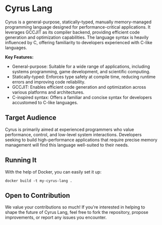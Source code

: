 # Cyrus Lang

Cyrus is a general-purpose, statically-typed, manually memory-managed programming language designed for performance-critical applications. It leverages GCCJIT as its compiler backend, providing efficient code generation and optimization capabilities. The language syntax is heavily influenced by C, offering familiarity to developers experienced with C-like languages.

**Key Features:**

 * General-purpose: Suitable for a wide range of applications, including systems programming, game development, and scientific computing.
 * Statically-typed: Enforces type safety at compile time, reducing runtime errors and improving code reliability.
 * GCCJIT: Enables efficient code generation and optimization across various platforms and architectures.
 * C-inspired syntax: Offers a familiar and concise syntax for developers accustomed to C-like languages.

## Target Audience

Cyrus is primarily aimed at experienced programmers who value performance, control, and low-level system interactions. Developers seeking to build high-performance applications that require precise memory management will find this language well-suited to their needs.

## Running It

With the help of Docker, you can easily set it up:

```
docker build -t my-cyrus-lang .
```

## Open to Contribution

We value your contributions so much! If you're interested in helping to shape the future of Cyrus Lang, feel free to fork the repository, propose improvements, or report any issues you encounter.

